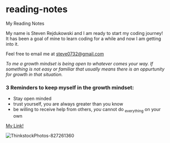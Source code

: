 # reading-notes
My Reading Notes

My name is Steven Rejdukowski and I am ready to start my coding journey! It has been a goal of mine to learn coding for a while and now I am getting into it.

Feel free to email me at steve0732@gmail.com

*To me a growth mindset is being open to whatever comes your way. If something is not easy or familiar that usually means there is an oppurtunity for growth in that situation.*

### **3 Reminders to keep myself in the growth mindset:**
- Stay open minded
- trust yourself, you are always greater than you know
- be willing to receive help from others, *you* cannot do <sub>everything</sub> on your own

[My Link!](url)


![ThinkstockPhotos-827261360](https://user-images.githubusercontent.com/112358229/187275506-1ce8fa6c-c426-4ee6-a7ed-0bf8d6eab1ce.jpeg)

